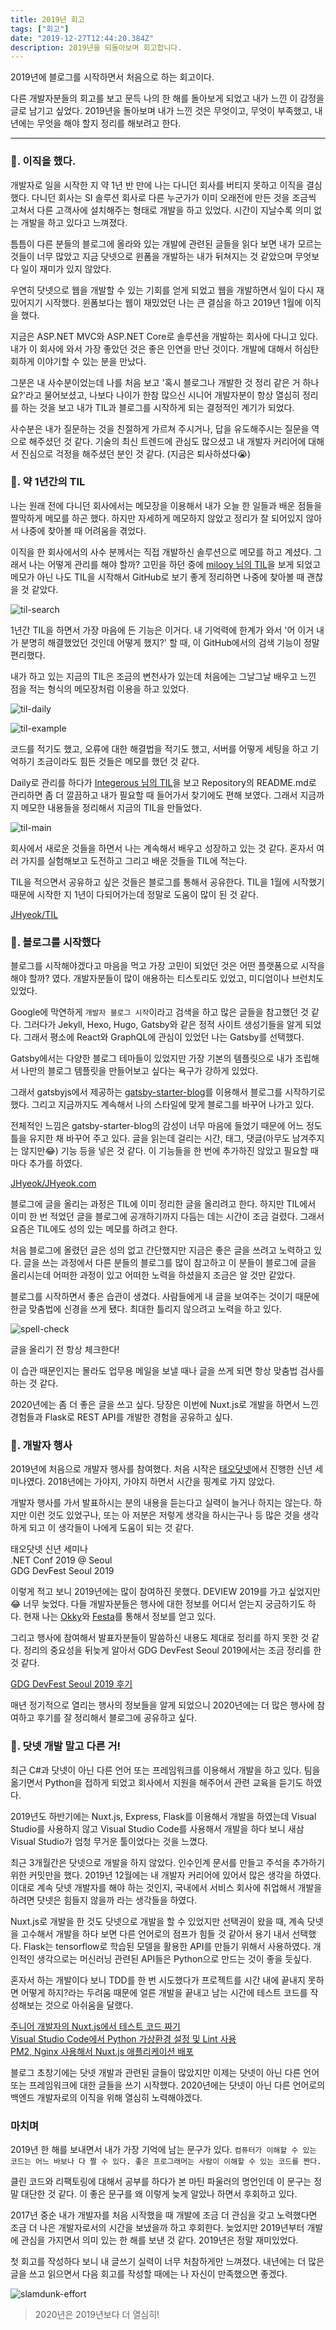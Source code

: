 ```yaml
---
title: 2019년 회고
tags: ["회고"]
date: "2019-12-27T12:44:20.384Z"
description: 2019년을 되돌아보며 회고합니다.
---
```


2019년에 블로그를 시작하면서 처음으로 하는 회고이다.

다른 개발자분들의 회고를 보고 문득 나의 한 해를 돌아보게 되었고 내가 느낀 이 감정을 글로 남기고 싶었다. 2019년을 돌아보며 내가 느낀 것은 무엇이고, 무엇이 부족했고, 내년에는 무엇을 해야 할지 정리를 해보려고 한다.

---

### 📃. 이직을 했다.

개발자로 일을 시작한 지 약 1년 반 만에 나는 다니던 회사를 버티지 못하고 이직을 결심했다. 다니던 회사는 SI 솔루션 회사로 다른 누군가가 이미 오래전에 만든 것을 조금씩 고쳐서 다른 고객사에 설치해주는 형태로 개발을 하고 있었다. 시간이 지날수록 의미 없는 개발을 하고 있다고 느껴졌다.

틈틈이 다른 분들의 블로그에 올라와 있는 개발에 관련된 글들을 읽다 보면 내가 모르는 것들이 너무 많았고 지금 닷넷으로 윈폼을 개발하는 내가 뒤쳐지는 것 같았으며 무엇보다 일이 재미가 있지 않았다.

우연히 닷넷으로 웹을 개발할 수 있는 기회를 얻게 되었고 웹을 개발하면서 일이 다시 재밌어지기 시작했다. 윈폼보다는 웹이 재밌었던 나는 큰 결심을 하고 2019년 1월에 이직을 했다.

지금은 ASP.NET MVC와 ASP.NET Core로 솔루션을 개발하는 회사에 다니고 있다. 내가 이 회사에 와서 가장 좋았던 것은 좋은 인연을 만난 것이다. 개발에 대해서 허심탄회하게 이야기할 수 있는 분을 만났다.

그분은 내 사수분이었는데 나를 처음 보고 '혹시 블로그나 개발한 것 정리 같은 거 하나요?'라고 물어보셨고, 나보다 나이가 한참 많으신 시니어 개발자분이 항상 열심히 정리를 하는 것을 보고 내가 TIL과 블로그를 시작하게 되는 결정적인 계기가 되었다.

사수분은 내가 질문하는 것을 친절하게 가르쳐 주시거나, 답을 유도해주시는 질문을 역으로 해주셨던 것 같다. 기술의 최신 트렌드에 관심도 많으셨고 내 개발자 커리어에 대해서 진심으로 걱정을 해주셨던 분인 것 같다. (지금은 퇴사하셨다😭)

### 📃. 약 1년간의 TIL

나는 원래 전에 다니던 회사에서는 메모장을 이용해서 내가 오늘 한 일들과 배운 점들을 짤막하게 메모를 하곤 했다. 하지만 자세하게 메모하지 않았고 정리가 잘 되어있지 않아서 나중에 찾아볼 때 어려움을 겪었다.

이직을 한 회사에서의 사수 분께서는 직접 개발하신 솔루션으로 메모를 하고 계셨다. 그래서 나는 어떻게 관리를 해야 할까? 고민을 하던 중에 [milooy 님의 TIL](https://github.com/milooy/TIL)을 보게 되었고 메모가 아닌 나도 TIL을 시작해서 GitHub로 보기 좋게 정리하면 나중에 찾아볼 때 괜찮을 것 같았다.

![til-search](./til-search.png)

1년간 TIL을 하면서 가장 마음에 든 기능은 이거다. 내 기억력에 한계가 와서 '어 이거 내가 분명히 해결했었던 것인데 어떻게 했지?' 할 때, 이 GitHub에서의 검색 기능이 정말 편리했다.

내가 하고 있는 지금의 TIL은 조금의 변천사가 있는데 처음에는 그날그날 배우고 느낀 점을 적는 형식의 메모장처럼 이용을 하고 있었다.

![til-daily](./til-daily.png)

![til-example](./til-example.png)

코드를 적기도 했고, 오류에 대한 해결법을 적기도 했고, 서버를 어떻게 세팅을 하고 기억하기 조금이라도 힘든 것들은 메모를 했던 것 같다.

Daily로 관리를 하다가 [Integerous 님의 TIL](https://github.com/Integerous/TIL)을 보고 Repository의 README.md로 관리하면 좀 더 깔끔하고 내가 필요할 때 들어가서 찾기에도 편해 보였다. 그래서 지금까지 메모한 내용들을 정리해서 지금의 TIL을 만들었다.

![til-main](./til-main.png)

회사에서 새로운 것들을 하면서 나는 계속해서 배우고 성장하고 있는 것 같다. 혼자서 여러 가지를 실험해보고 도전하고 그리고 배운 것들을 TIL에 적는다.

TIL을 적으면서 공유하고 싶은 것들은 블로그를 통해서 공유한다. TIL을 1월에 시작했기 때문에 시작한 지 1년이 다되어가는데 정말로 도움이 많이 된 것 같다.

[JHyeok/TIL](https://github.com/JHyeok/TIL)

### 📃. 블로그를 시작했다

블로그를 시작해야겠다고 마음을 먹고 가장 고민이 되었던 것은 어떤 플랫폼으로 시작을 해야 할까? 였다. 개발자분들이 많이 애용하는 티스토리도 있었고, 미디엄이나 브런치도 있었다.

Google에 막연하게 `개발자 블로그 시작`이라고 검색을 하고 많은 글들을 참고했던 것 같다. 그러다가 Jekyll, Hexo, Hugo, Gatsby와 같은 정적 사이트 생성기들을 알게 되었다. 그래서 평소에 React와 GraphQL에 관심이 있었던 나는 Gatsby를 선택했다.

Gatsby에서는 다양한 블로그 테마들이 있었지만 가장 기본의 템플릿으로 내가 조립해서 나만의 블로그 템플릿을 만들어보고 싶다는 욕구가 강하게 있었다.

그래서 gatsbyjs에서 제공하는 [gatsby-starter-blog](https://github.com/gatsbyjs/gatsby-starter-blog)를 이용해서 블로그를 시작하기로 했다. 그리고 지금까지도 계속해서 나의 스타일에 맞게 블로그를 바꾸어 나가고 있다.

전체적인 느낌은 gatsby-starter-blog의 감성이 너무 마음에 들었기 때문에 어느 정도 틀을 유지한 채 바꾸어 주고 있다. 글을 읽는데 걸리는 시간, 태그, 댓글(아무도 남겨주지는 않지만😂) 기능 등을 넣은 것 같다. 이 기능들을 한 번에 추가하진 않았고 필요할 때마다 추가를 하였다.

[JHyeok/JHyeok.com](https://github.com/JHyeok/JHyeok.com)

블로그에 글을 올리는 과정은 TIL에 이미 정리한 글을 올리려고 한다. 하지만 TIL에서 이미 한 번 적었던 글을 블로그에 공개하기까지 다듬는 데는 시간이 조금 걸렸다. 그래서 요즘은 TIL에도 성의 있는 메모를 하려고 한다.

처음 블로그에 올렸던 글은 성의 없고 간단했지만 지금은 좋은 글을 쓰려고 노력하고 있다. 글을 쓰는 과정에서 다른 분들의 블로그를 많이 참고하고 이 분들이 블로그에 글을 올리시는데 어떠한 과정이 있고 어떠한 노력을 하셨을지 조금은 알 것만 같았다.

블로그를 시작하면서 좋은 습관이 생겼다. 사람들에게 내 글을 보여주는 것이기 때문에 한글 맞춤법에 신경을 쓰게 됐다. 최대한 틀리지 않으려고 노력을 하고 있다.

![spell-check](./spell-check.png)

글을 올리기 전 항상 체크한다!

이 습관 때문인지는 몰라도 업무용 메일을 보낼 때나 글을 쓰게 되면 항상 맞춤법 검사를 하는 것 같다.

2020년에는 좀 더 좋은 글을 쓰고 싶다. 당장은 이번에 Nuxt.js로 개발을 하면서 느낀 경험들과 Flask로 REST API를 개발한 경험을 공유하고 싶다.

### 📃. 개발자 행사

2019년에 처음으로 개발자 행사를 참여했다. 처음 시작은 [태오닷넷](http://taeyo.net/)에서 진행한 신년 세미나였다. 2018년에는 가야지, 가야지 하면서 시간을 핑계로 가지 않았다.

개발자 행사를 가서 발표하시는 분의 내용을 듣는다고 실력이 늘거나 하지는 않는다. 하지만 이런 것도 있었구나, 또는 아 저분은 저렇게 생각을 하시는구나 등 많은 것을 생각하게 되고 이 생각들이 나에게 도움이 되는 것 같다.

태오닷넷 신년 세미나\
.NET Conf 2019 @ Seoul\
GDG DevFest Seoul 2019

이렇게 적고 보니 2019년에는 많이 참여하진 못했다. DEVIEW 2019를 가고 싶었지만😂 너무 늦었다. 다들 개발자분들은 행사에 대한 정보를 어디서 얻는지 궁금하기도 하다. 현재 나는 [Okky](https://okky.kr/)와 [Festa](https://festa.io/)를 통해서 정보를 얻고 있다.

그리고 행사에 참여해서 발표자분들이 말씀하신 내용도 제대로 정리를 하지 못한 것 같다. 정리의 중요성을 뒤늦게 알아서 GDG DevFest Seoul 2019에서는 조금 정리를 한 것 같다.

[GDG DevFest Seoul 2019 후기](https://jhyeok.com/gdg-devfest-seoul-2019.md/)

매년 정기적으로 열리는 행사의 정보들을 알게 되었으니 2020년에는 더 많은 행사에 참여하고 후기를 잘 정리해서 블로그에 공유하고 싶다.

### 📃. 닷넷 개발 말고 다른 거!

최근 C#과 닷넷이 아닌 다른 언어 또는 프레임워크를 이용해서 개발을 하고 있다. 팀을 옮기면서 Python을 접하게 되었고 회사에서 지원을 해주어서 관련 교육을 듣기도 하였다.

2019년도 하반기에는 Nuxt.js, Express, Flask를 이용해서 개발을 하였는데 Visual Studio를 사용하지 않고 Visual Studio Code를 사용해서 개발을 하다 보니 새삼 Visual Studio가 엄청 무거운 툴이었다는 것을 느꼈다.

최근 3개월간은 닷넷으로 개발을 하지 않았다. 인수인계 문서를 만들고 주석을 추가하기 위한 커밋만을 했다. 2019년 12월에는 내 개발자 커리어에 있어서 많은 생각을 하였다. 이대로 계속 닷넷 개발자를 해야 하는 것인지, 국내에서 서비스 회사에 취업해서 개발을 하려면 닷넷은 힘들지 않을까 라는 생각들을 하였다.

Nuxt.js로 개발을 한 것도 닷넷으로 개발을 할 수 있었지만 선택권이 왔을 때, 계속 닷넷을 고수해서 개발을 하다 보면 다른 언어로의 점프가 힘들 것 같아서 용기 내서 선택했다. Flask는 tensorflow로 학습된 모델을 활용한 API를 만들기 위해서 사용하였다. 개인적인 생각으로는 머신러닝 관련된 API들은 Python으로 만드는 것이 좋을 듯싶다.

혼자서 하는 개발이다 보니 TDD를 한 번 시도했다가 프로젝트를 시간 내에 끝내지 못하면 어떻게 하지?라는 두려움 때문에 얼른 개발을 끝내고 남는 시간에 테스트 코드를 작성해보는 것으로 아쉬움을 달랬다.

[주니어 개발자의 Nuxt.js에서 테스트 코드 짜기](https://jhyeok.com/nuxtjs-api-test/)\
[Visual Studio Code에서 Python 가상환경 설정 및 Lint 사용](https://jhyeok.com/python-with-vscode/)\
[PM2, Nginx 사용해서 Nuxt.js 애플리케이션 배포](https://jhyeok.com/nuxtjs-pm2-nginx/)

블로그 초창기에는 닷넷 개발과 관련된 글들이 많았지만 이제는 닷넷이 아닌 다른 언어 또는 프레임워크에 대한 글들을 쓰기 시작했다. 2020년에는 닷넷이 아닌 다른 언어로의 백엔드 개발자로의 이직을 위해 열심히 노력해야겠다.

### 마치며

2019년 한 해를 보내면서 내가 가장 기억에 남는 문구가 있다. `컴퓨터가 이해할 수 있는 코드는 어느 바보나 다 짤 수 있다. 좋은 프로그래머는 사람이 이해할 수 있는 코드를 짠다.`

클린 코드와 리팩토링에 대해서 공부를 하다가 본 마틴 파울러의 명언인데 이 문구는 정말 대단한 것 같다. 이 좋은 문구를 왜 이렇게 늦게 알았나 하면서 후회하고 있다.

2017년 중순 내가 개발자를 처음 시작했을 때 개발에 조금 더 관심을 갖고 노력했다면 조금 더 나은 개발자로서의 시간을 보냈을까 하고 후회한다. 늦었지만 2019년부터 개발에 관심을 가지면서 의미 있는 한 해를 보낸 것 같다. 2019년은 정말 재미있었다.

첫 회고를 작성하다 보니 내 글쓰기 실력이 너무 처참하게만 느껴졌다. 내년에는 더 많은 글을 쓰고 읽으면서 다음 회고를 작성할 때에는 나 자신이 만족했으면 좋겠다.

![slamdunk-effort](./slamdunk-effort.png)

> 2020년은 2019년보다 더 열심히!




